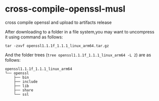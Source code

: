 # cross-compile-openssl-musl
cross compile openssl and upload to artifacts release

After downloading to a folder in a file system,you may want to uncompress it using command as follows:
```
tar -zxvf openssl1.1.1f_1.1.1_linux_arm64.tar.gz
```
And the folder trees (`tree openssl1.1.1f_1.1.1_linux_arm64 -L 2`) are as follows:
```
openssl1.1.1f_1.1.1_linux_arm64
└── openssl
    ├── bin
    ├── include
    ├── lib
    ├── share
    └── ssl
```